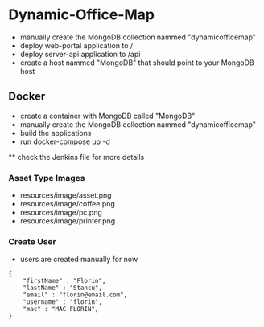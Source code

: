 # Dynamic-Office-Map

- manually create the MongoDB collection nammed "dynamicofficemap"
- deploy web-portal application to /
- deploy server-api application to /api
- create a host nammed "MongoDB" that should point to your MongoDB host

## Docker ##
- create a container with MongoDB called "MongoDB"
- manually create the MongoDB collection nammed "dynamicofficemap"
- build the applications
- run docker-compose up -d

** check the Jenkins file for more details

### Asset Type Images ###
- resources/image/asset.png
- resources/image/coffee.png
- resources/image/pc.png
- resources/image/printer.png

### Create User ###
- users are created manually for now

```
{
    "firstName" : "Florin",
    "lastName" : "Stancu",
    "email" : "florin@email.com",
    "username" : "florin",
    "mac" : "MAC-FLORIN",
}
```